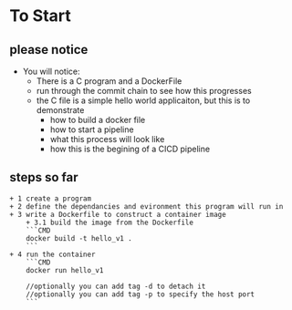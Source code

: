 # To Start
## please notice
+ You will notice:
    + There is a C program and a DockerFile
    + run through the commit chain to see how this progresses
    + the C file is a simple hello world applicaiton, but this is to demonstrate
        + how to build a docker file
        + how to start a pipeline
        + what this process will look like
        + how this is the begining of a CICD pipeline
## steps so far
    + 1 create a program
    + 2 define the dependancies and evironment this program will run in
    + 3 write a Dockerfile to construct a container image
        + 3.1 build the image from the Dockerfile 
        ```CMD
        docker build -t hello_v1 .
        ```  
    + 4 run the container
        ```CMD
        docker run hello_v1

        //optionally you can add tag -d to detach it
        //optionally you can add tag -p to specify the host port
        ```